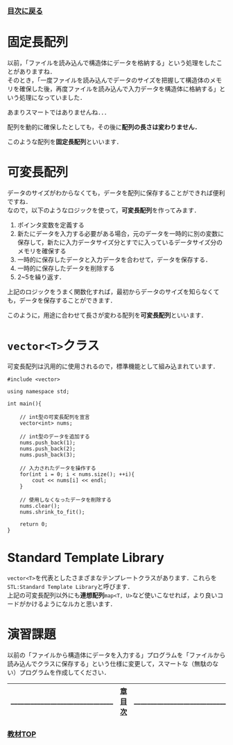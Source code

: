 ### [目次に戻る](../../README.md)

# 固定長配列
以前，「ファイルを読み込んで構造体にデータを格納する」という処理をしたことがありますね．  
そのとき，「一度ファイルを読み込んでデータのサイズを把握して構造体のメモリを確保した後，再度ファイルを読み込んで入力データを構造体に格納する」という処理になっていました．  

あまりスマートではありませんね．．．

配列を動的に確保したとしても，その後に**配列の長さは変わりません．**   

このような配列を**固定長配列**といいます．  
# 可変長配列
データのサイズがわからなくても，データを配列に保存することができれば便利ですね．  
なので，以下のようなロジックを使って，**可変長配列**を作ってみます．  

1. ポインタ変数を定義する
3. 新たにデータを入力する必要がある場合，元のデータを一時的に別の変数に保存して，新たに入力データサイズ分とすでに入っているデータサイズ分のメモリを確保する
4. 一時的に保存したデータと入力データを合わせて，データを保存する．
5. 一時的に保存したデータを削除する
4. 2~5を繰り返す．

上記のロジックをうまく関数化すれば，最初からデータのサイズを知らなくても，データを保存することができます．  

このように，用途に合わせて長さが変わる配列を**可変長配列**といいます．

# `vector<T>`クラス
可変長配列は汎用的に使用されるので，標準機能として組み込まれています．

```vector:cpp
#include <vector>

using namespace std;

int main(){
	
	// int型の可変長配列を宣言
	vector<int> nums;
	
	// int型のデータを追加する
	nums.push_back(1);
	nums.push_back(2);
	nums.push_back(3);
	
	// 入力されたデータを操作する
	for(int i = 0; i < nums.size(); ++i){
		cout << nums[i] << endl;
	}
	
	// 使用しなくなったデータを削除する
	nums.clear();
	nums.shrink_to_fit();
	
	return 0;
}

```

# Standard Template Library
`vector<T>`を代表としたさまざまなテンプレートクラスがあります．これらを`STL:Standard Template Library`と呼びます．  
上記の可変長配列以外にも**連想配列**`map<T, U>`など使いこなせれば，より良いコードがかけるようになルカと思います．

# 演習課題
以前の「ファイルから構造体にデータを入力する」プログラムを「ファイルから読み込んでクラスに保存する」という仕様に変更して，スマートな（無駄のない）プログラムを作成してください．


| [](.md)_______________________________ |[章目次](7.md)| _______________________________[](.md) |
|:---|:---:|---:|

### [教材TOP](../../README.md)
　